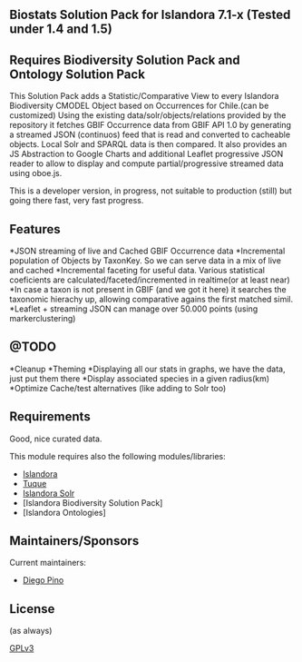 Biostats Solution Pack for Islandora 7.1-x (Tested under 1.4 and 1.5)
------------

Requires Biodiversity Solution Pack and Ontology Solution Pack
---------------------------------------------------------------------------------

This Solution Pack adds a Statistic/Comparative View to every Islandora Biodiversity CMODEL Object based on Occurrences for Chile.(can be customized)
Using the existing data/solr/objects/relations provided by the repository it fetches GBIF Occurrence data from GBIF API 1.0 by generating a streamed JSON (continuos) feed that is read and
converted to cacheable objects. Local Solr and SPARQL data is then compared. It also provides an JS Abstraction to Google Charts and additional Leaflet progressive JSON reader to allow to display and compute
partial/progressive streamed data using oboe.js.

This is a developer version, in progress, not suitable to production (still) but going there fast, very fast progress.

## Features
*JSON streaming of live and Cached GBIF Occurrence data 
*Incremental population of Objects by TaxonKey. So we can serve data in a mix of live and cached
*Incremental faceting for useful data. Various statistical coeficients are calculated/faceted/incremented in realtime(or at least near)
*In case a taxon is not present in GBIF (and we got it here) it searches the taxonomic hierachy up, allowing comparative agains the first matched simil.
*Leaflet + streaming JSON can manage over 50.000 points (using markerclustering)
## @TODO

*Cleanup
*Theming
*Displaying all our stats in graphs, we have the data, just put them there
*Display associated species in a given radius(km)
*Optimize Cache/test alternatives (like adding to Solr too)

## Requirements

Good, nice curated data.

This module requires also the following modules/libraries:

* [Islandora](https://github.com/islandora/islandora)
* [Tuque](https://github.com/islandora/tuque)
* [Islandora Solr](https://github.com/islandora/islandora_solr_search/)
* [Islandora Biodiversity Solution Pack] 
* [Islandora Ontologies]

## Maintainers/Sponsors

Current maintainers:

* [Diego Pino](https://github.com/DiegoPino)

## License

(as always)

[GPLv3](http://www.gnu.org/licenses/gpl-3.0.txt)